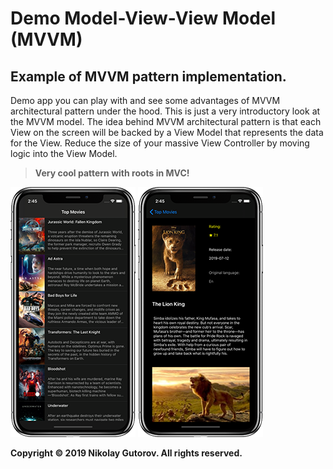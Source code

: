 # Demo Model-View-View Model (MVVM)

## Example of MVVM pattern implementation.

Demo app you can play with and see some advantages of MVVM architectural pattern under the hood. This is just a very introductory look at the MVVM model. The idea behind MVVM architectural pattern is that each View on the screen will be backed by a View Model that represents the data for the View. Reduce the size of your massive View Controller by moving logic into the View Model.

> **Very cool pattern with roots in MVC!**

![ScreenShot_01](https://github.com/ngutorov/Demo-MVVM/blob/master/Demo/ScreenShot01.PNG)
![ScreenShot_02](https://github.com/ngutorov/Demo-MVVM/blob/master/Demo/ScreenShot02.PNG)

**Copyright © 2019 Nikolay Gutorov. All rights reserved.**
